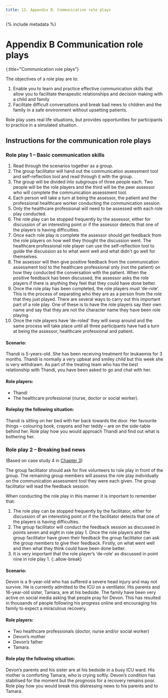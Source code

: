 ```yaml
---
title: 13. Appendix B. Communication role plays
---
```


{% include metadata %}

# **Appendix B** Communication role plays
{:title="Communication role plays"}

The objectives of a role play are to:

1. Enable you to learn and practice effective communication skills that allow you to facilitate therapeutic relationships and decision making with a child and family
2. Facilitate difficult conversations and break bad news to children and the family in a safe environment without upsetting patients.

Role play uses real life situations, but provides opportunities for participants to practice in a simulated situation.

## Instructions for the communication role plays

### Role play 1 – Basic communication skills

1. Read through the scenarios together as a group.
2. The group facilitator will hand out the communication assessment tool and self-reflection tool and read through it with the group.
3. The group will be divided into subgroups of three people each. Two people will be the role players and the third will be the peer assessor who will complete the communication assessment tool.
4. Each person will take a turn at being the assessor, the patient and the professional healthcare worker conducting the communication session.
5. Only the healthcare professional will need to be assessed with each role play conducted.
6. The role play can be stopped frequently by the assessor, either for discussion of an interesting point or if the assessor detects that one of the players is having difficulties.
7. Once each role play is complete the assessor should get feedback from the role players on how well they thought the discussion went. The healthcare professional role player can use the self-reflection tool to guide the discussion as to what went well and what didn't go well for themselves.
8. The assessor will then give positive feedback from the communication assessment tool to the healthcare professional only (not the patient) on how they conducted the conversation with the patient. When the positive feedback has been discussed, the assessor asks the role players if there is anything they feel that they could have done better.
9. Once the role play has been completed, the role players must ‘de-role’. This is the process of separating who they are as a person from the role that they just played. There are several ways to carry out this important part of a role play. One of these is to have the role players say their own name and say that they are not the character name they have been role playing.
10. Once the role players have ‘de-roled’ they will swop around and the same process will take place until all three participants have had a turn at being the assessor, healthcare professional and patient.

#### Scenario:

Thandi is 5-years-old. She has been receiv&shy;ing treatment for leukaemia for 3 months. Thandi is normally a very upbeat and smiley child but this week she is very with&shy;drawn. As part of the treating team who has the best relationship with Thandi, you have been asked to go and chat with her.

#### Role players:

- Thandi
- The healthcare professional (nurse, doctor or social worker).

#### Roleplay the following situation:

Thandi is sitting on her bed with her back towards the door. Her favourite things – colouring book, crayons and her teddy – are on the side-table behind her. Role play how you would approach Thandi and find out what is bothering her.

### Role play 2 – Breaking bad news

(Based on case study 4 in [Chapter 3](03.html))

The group facilitator should ask for five volunteers to role play in front of the group. The remaining group members will assess the role play individually on the communication assessment tool they were each given. The group facilitator will lead the feedback session.

When conducting the role play in this manner it is important to remember that:

1. The role play can be stopped frequently by the facilitator, either for discussion of an interesting point or if the facilitator detects that one of the players is having difficulties.
2. The group facilitator will conduct the feedback session as discussed in points seven and eight in role play 1. Once the role players and the group facilitator have given their feedback the group facilitator can ask the group members to give their feedback. Firstly, on what went well and then what they think could have been done better.
3. It is very important that the role player’s ‘de-role’ as discussed in point nine in role play 1.
{:.allow-break}

#### Scenario:

Devon is a 9-year-old who has suffered a severe head injury and may not survive. He is currently admitted to the ICU on a ventilator. His parents and 16-year-old sister, Tamara, are at his bedside. The family have been very active on social media asking that people pray for Devon. This has resulted in thousands of people following his progress online and encouraging his family to expect a miraculous recovery.

#### Role players:

- Two healthcare professionals (doctor, nurse and/or social worker)
- Devon’s mother
- Devon’s father
- Tamara.

#### Role play the following situation:

Devon’s parents and his sister are at his bedside in a busy ICU ward. His mother is comforting Tamara, who is crying softly. Devon’s condition has stabilised for the moment but the prognosis for a recovery remains poor. Role play how you would break this distressing news to his parents and to Tamara.
